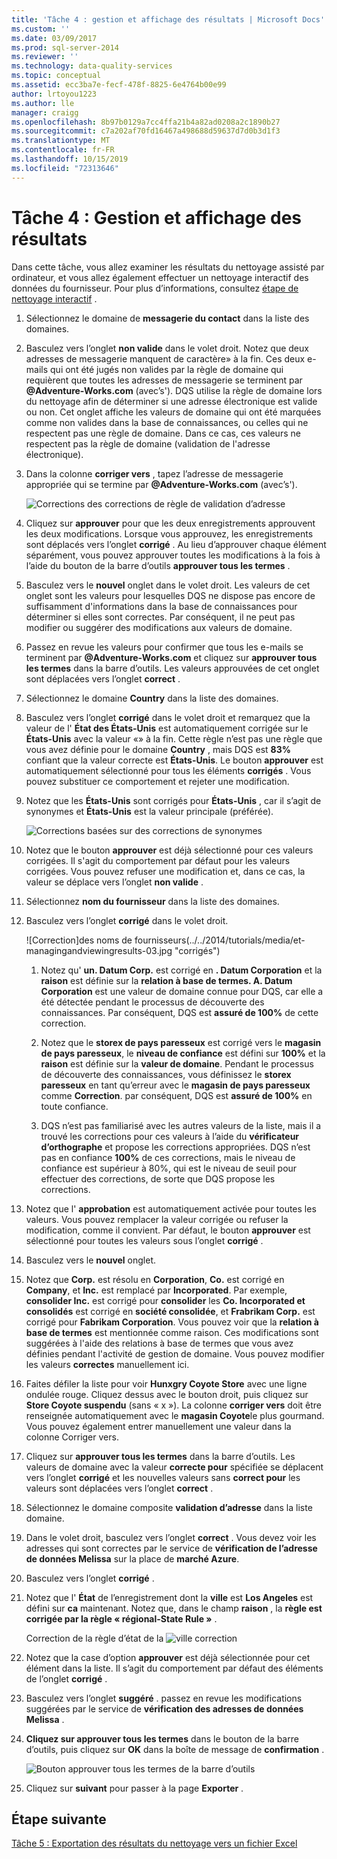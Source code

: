 ```yaml
---
title: 'Tâche 4 : gestion et affichage des résultats | Microsoft Docs'
ms.custom: ''
ms.date: 03/09/2017
ms.prod: sql-server-2014
ms.reviewer: ''
ms.technology: data-quality-services
ms.topic: conceptual
ms.assetid: ecc3ba7e-fecf-478f-8825-6e4764b00e99
author: lrtoyou1223
ms.author: lle
manager: craigg
ms.openlocfilehash: 8b97b0129a7cc4ffa21b4a82ad0208a2c1890b27
ms.sourcegitcommit: c7a202af70fd16467a498688d59637d7d0b3d1f3
ms.translationtype: MT
ms.contentlocale: fr-FR
ms.lasthandoff: 10/15/2019
ms.locfileid: "72313646"
---
```

# <a name="task-4-manaing-and-viewing-results"></a>Tâche 4 : Gestion et affichage des résultats
  Dans cette tâche, vous allez examiner les résultats du nettoyage assisté par ordinateur, et vous allez également effectuer un nettoyage interactif des données du fournisseur. Pour plus d’informations, consultez [étape de nettoyage interactif](https://msdn.microsoft.com/library/hh213061.aspx#Interactive) .  
  
1.  Sélectionnez le domaine de **messagerie du contact** dans la liste des domaines.  
  
2.  Basculez vers l’onglet **non valide** dans le volet droit. Notez que deux adresses de messagerie manquent de caractère» à la fin. Ces deux e-mails qui ont été jugés non valides par la règle de domaine qui requièrent que toutes les adresses de messagerie se terminent par **\@Adventure-Works.com** (avec’s'). DQS utilise la règle de domaine lors du nettoyage afin de déterminer si une adresse électronique est valide ou non. Cet onglet affiche les valeurs de domaine qui ont été marquées comme non valides dans la base de connaissances, ou celles qui ne respectent pas une règle de domaine. Dans ce cas, ces valeurs ne respectent pas la règle de domaine (validation de l'adresse électronique).  
  
3.  Dans la colonne **corriger vers** , tapez l’adresse de messagerie appropriée qui se termine par **\@Adventure-Works.com** (avec’s').  
  
     ![Corrections des corrections de règle de validation d’adresse](../../2014/tutorials/media/et-managingandviewingresults-01.jpg "de messagerie à partir de la règle de validation d’e-mail")  
  
4.  Cliquez sur **approuver** pour que les deux enregistrements approuvent les deux modifications. Lorsque vous approuvez, les enregistrements sont déplacés vers l’onglet **corrigé** . Au lieu d’approuver chaque élément séparément, vous pouvez approuver toutes les modifications à la fois à l’aide du bouton de la barre d’outils **approuver tous les termes** .  
  
5.  Basculez vers le **nouvel** onglet dans le volet droit. Les valeurs de cet onglet sont les valeurs pour lesquelles DQS ne dispose pas encore de suffisamment d'informations dans la base de connaissances pour déterminer si elles sont correctes. Par conséquent, il ne peut pas modifier ou suggérer des modifications aux valeurs de domaine.  
  
6.  Passez en revue les valeurs pour confirmer que tous les e-mails se terminent par **\@Adventure-Works.com** et cliquez sur **approuver tous les termes** dans la barre d’outils. Les valeurs approuvées de cet onglet sont déplacées vers l’onglet **correct** .  
  
7.  Sélectionnez le domaine **Country** dans la liste des domaines.  
  
8.  Basculez vers l’onglet **corrigé** dans le volet droit et remarquez que la valeur de l' **État des États-Unis** est automatiquement corrigée sur le **États-Unis** avec la valeur «» à la fin. Cette règle n’est pas une règle que vous avez définie pour le domaine **Country** , mais DQS est **83%** confiant que la valeur correcte est **États-Unis**. Le bouton **approuver** est automatiquement sélectionné pour tous les éléments **corrigés** . Vous pouvez substituer ce comportement et rejeter une modification.  
  
9. Notez que les **États-Unis** sont corrigés pour **États-Unis** , car il s’agit de synonymes et **États-Unis** est la valeur principale (préférée).  
  
     ![Corrections basées sur des corrections de synonymes](../../2014/tutorials/media/et-managingandviewingresults-02.jpg "basées sur des synonymes")  
  
10. Notez que le bouton **approuver** est déjà sélectionné pour ces valeurs corrigées. Il s'agit du comportement par défaut pour les valeurs corrigées. Vous pouvez refuser une modification et, dans ce cas, la valeur se déplace vers l’onglet **non valide** .  
  
11. Sélectionnez **nom du fournisseur** dans la liste des domaines.  
  
12. Basculez vers l’onglet **corrigé** dans le volet droit.  
  
     ![Correction]des noms de fournisseurs(../../2014/tutorials/media/et-managingandviewingresults-03.jpg "corrigés")  
  
    1.  Notez qu' **un. Datum Corp.** est corrigé en **. Datum Corporation** et la **raison** est définie sur la **relation à base de termes. A. Datum Corporation** est une valeur de domaine connue pour DQS, car elle a été détectée pendant le processus de découverte des connaissances. Par conséquent, DQS est **assuré de 100%** de cette correction.  
  
    2.  Notez que le **storex de pays paresseux** est corrigé vers le **magasin de pays paresseux**, le **niveau de confiance** est défini sur **100%** et la **raison** est définie sur la **valeur de domaine**. Pendant le processus de découverte des connaissances, vous définissez le **storex paresseux** en tant qu’erreur avec le **magasin de pays paresseux** comme **Correction**. par conséquent, DQS est **assuré de 100%** en toute confiance.  
  
    3.  DQS n’est pas familiarisé avec les autres valeurs de la liste, mais il a trouvé les corrections pour ces valeurs à l’aide du **vérificateur d’orthographe** et propose les corrections appropriées. DQS n’est pas en confiance **100%** de ces corrections, mais le niveau de confiance est supérieur à 80%, qui est le niveau de seuil pour effectuer des corrections, de sorte que DQS propose les corrections.  
  
13. Notez que l' **approbation** est automatiquement activée pour toutes les valeurs. Vous pouvez remplacer la valeur corrigée ou refuser la modification, comme il convient. Par défaut, le bouton **approuver** est sélectionné pour toutes les valeurs sous l’onglet **corrigé** .  
  
14. Basculez vers le **nouvel** onglet.  
  
15. Notez que **Corp.** est résolu en **Corporation**, **Co.** est corrigé en **Company**, et **Inc.** est remplacé par **Incorporated**. Par exemple, **consolider Inc.** est corrigé pour **consolider** les **Co. Incorporated et consolidés** est corrigé en **société consolidée**, et **Frabrikam Corp.** est corrigé pour **Fabrikam Corporation**.  Vous pouvez voir que la **relation à base de termes** est mentionnée comme raison. Ces modifications sont suggérées à l'aide des relations à base de termes que vous avez définies pendant l'activité de gestion de domaine. Vous pouvez modifier les valeurs **correctes** manuellement ici.  
  
16. Faites défiler la liste pour voir **Hunxgry Coyote Store** avec une ligne ondulée rouge. Cliquez dessus avec le bouton droit, puis cliquez sur **Store Coyote suspendu** (sans « x »). La colonne **corriger vers** doit être renseignée automatiquement avec le **magasin Coyote**le plus gourmand. Vous pouvez également entrer manuellement une valeur dans la colonne Corriger vers.  
  
17. Cliquez sur **approuver tous les termes** dans la barre d’outils. Les valeurs de domaine avec la valeur **correcte pour** spécifiée se déplacent vers l’onglet **corrigé** et les nouvelles valeurs sans **correct pour** les valeurs sont déplacées vers l’onglet **correct** .  
  
18. Sélectionnez le domaine composite **validation d’adresse** dans la liste domaine.  
  
19. Dans le volet droit, basculez vers l’onglet **correct** . Vous devez voir les adresses qui sont correctes par le service de **vérification de l’adresse de données Melissa** sur la place de **marché Azure**.  
  
20. Basculez vers l’onglet **corrigé** .  
  
21. Notez que l' **État** de l’enregistrement dont la **ville** est **Los Angeles** est défini sur **ca** maintenant. Notez que, dans le champ **raison** , la **règle est corrigée par la règle « régional-State Rule »** .  
  
     Correction de la règle d’état de la ![ville correction](../../2014/tutorials/media/et-managingandviewingresults-04.jpg "de la ville")  
  
22. Notez que la case d’option **approuver** est déjà sélectionnée pour cet élément dans la liste. Il s’agit du comportement par défaut des éléments de l’onglet **corrigé** .  
  
23. Basculez vers l’onglet **suggéré** . passez en revue les modifications suggérées par le service de **vérification des adresses de données Melissa** .  
  
24. **Cliquez sur approuver tous les termes** dans le bouton de la barre d’outils, puis cliquez sur **OK** dans la boîte de message de **confirmation** .  
  
     ![Bouton approuver tous les termes de la barre d’outils](../../2014/tutorials/media/et-managingandviewingresults-05.jpg "approuver tous les termes barre d’outils")  
  
25. Cliquez sur **suivant** pour passer à la page **Exporter** .  
  
## <a name="next-step"></a>Étape suivante  
 [Tâche 5 : Exportation des résultats du nettoyage vers un fichier Excel](../../2014/tutorials/task-5-exporting-cleansing-results-to-an-excel-file.md)  
  
  
